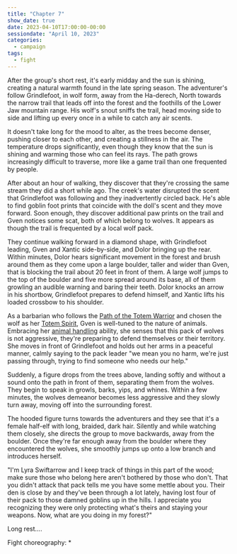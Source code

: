 ```yaml
---
title: "Chapter 7"
show_date: true
date: 2023-04-10T17:00:00-00:00
sessiondate: "April 10, 2023"
categories:
  - campaign
tags:
  - fight
---
```


After the group's short rest, it's early midday and the sun is shining, creating a natural
warmth found in the late spring season. The adventurer's follow Grindlefoot, in wolf form,
away from the Ha-derech, North towards the narrow trail that leads off into the forest and
the foothills of the Lower Jaw mountain range. His wolf's snout sniffs the trail, head
moving side to side and lifting up every once in a while to catch any air scents. 

It doesn't take long for the mood to alter, as the trees become denser, pushing closer to
each other, and creating a stillness in the air. The temperature drops significantly, even
though they know that the sun is shining and warming those who can feel its rays. The path
grows increasingly difficult to traverse, more like a game trail than one frequented by people.

After about an hour of walking, they discover that they're crossing the same stream
they did a short while ago. The creek's water disrupted the scent that Grindlefoot was
following and they inadvertently circled back. He's able to find goblin foot prints that
coincide with the doll's scent and they move forward. Soon enough, they discover additional
paw prints on the trail and Gven notices some scat, both of which belong to wolves. It
appears as though the trail is frequented by a local wolf pack.

They continue walking forward in a diamond shape, with Grindlefoot leading, Gven and Xantic
side-by-side, and Dolor bringing up the rear. Within minutes, Dolor hears significant
movement in the forest and brush around them as they come upon a large boulder, taller and
wider than Gven, that is blocking the trail about 20 feet in front of them. A large wolf
jumps to the top of the boulder and five more spread around its base, all of them growling
an audible warning and baring their teeth. Dolor knocks an arrow in his shortbow,
Grindlefoot prepares to defend himself, and Xantic lifts his loaded crossbow to his shoulder.

As a barbarian who follows the
[Path of the Totem Warrior](https://www.dndbeyond.com/classes/barbarian#PathoftheTotemWarrior)
and chosen the wolf as her [Totem Spirit](https://www.dndbeyond.com/classes/barbarian#TotemSpirit-100),
Gven is well-tuned to the nature of animals. Embracing her
[animal handling](https://www.dndbeyond.com/sources/basic-rules/using-ability-scores#AnimalHandling) ability,
she senses that this pack of wolves is not aggressive, they're preparing to defend themselves
or their territory. She moves in front of Grindlefoot and holds out her arms in a peaceful
manner, calmly saying to the pack leader "we mean you no harm, we're just passing through,
trying to find someone who needs our help."

Suddenly, a figure drops from the trees above, landing softly and without a sound onto
the path in front of them, separating them from the wolves. They begin to speak in growls,
barks, yips, and whines. Within a few minutes, the wolves demeanor becomes less aggressive
and they slowly turn away, moving off into the surrounding forest.

The hooded figure turns towards the adventurers and they see that it's a female half-elf
with long, braided, dark hair. Silently and while watching them closely, she directs the
group to move backwards, away from the boulder. Once they're far enough away from the boulder
where they encountered the wolves, she smoothly jumps up onto a low branch and introduces
herself.

"I'm Lyra Swiftarrow and I keep track of things in this part of the wood; make sure those
who belong here aren't bothered by those who don't. That you didn't attack that pack tells
me you have some mettle about you. Their den is close by and they've been through a lot
lately, having lost four of their pack to those damned goblins up in the hills. I appreciate
you recognizing they were only protecting what's theirs and staying your weapons. Now,
what are you doing in my forest?"




Long rest....



Fight choreography:
*   





